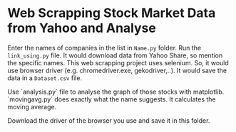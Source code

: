 # Web Scrapping Stock Market Data from Yahoo and Analyse

Enter the names of companies in the list in `Name.py` folder. Run the `link_using.py` file. It would download data from Yahoo Share, so mention the specific names. This web scrapping project uses selenium. So, it would use browser driver (e.g. chromedriver.exe, gekodriver,..). It would save the data in a `Dataset.csv` file. 

<p > Use `analysis.py` file to analyse the graph of those stocks with matplotlib. `movingavg.py` does exactly what the name suggests. It calculates the moving average.</p>

Download the driver of the browser you use and save it in this folder.

